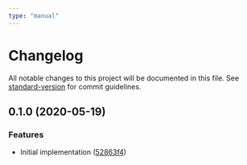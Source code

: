 ```yaml
---
type: "manual"
---
```


# Changelog

All notable changes to this project will be documented in this file. See [standard-version](https://github.com/conventional-changelog/standard-version) for commit guidelines.

## 0.1.0 (2020-05-19)


### Features

* Initial implementation ([52863f4](https://github.com/cfware/get-package-type/commit/52863f4b2b7b287fe1adcd97331231a2911312dc))
